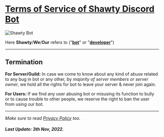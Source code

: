 # **[Terms of Service of Shawty Discord Bot](https://top.gg/bot/885876809776893964)**

![Shawty Bot](https://cdn.discordapp.com/attachments/984627631980949504/1037774916684087296/ezgif-2-dc349347a7.jpg)

Here **Shawty**/**We**/**Our** refers to ("**[bot](https://shawtybot.github.io)**" or "**[developer](https://github.com/Artidox)**")

---

## **Termination**

**For Server/Guild:** In case we come to know about any kind of abuse related to any bug in bot or any other, by *majority of server members or server owner*, we hold all the rights for bot to leave your server & never join again.


**For Users:** If we find any user abusing bot or misusing its function to bully or to cause trouble to other people, we reserve the right to ban the user from using our bot.

<!---

## **Artidox.**

Content Here.
-->

---

*Make sure to read [Privacy Policy](https://github.com/shawtybot/Privacy-Policy/blob/main/README.md) too.* 

##### Last Update: 3th Nov, 2022.
